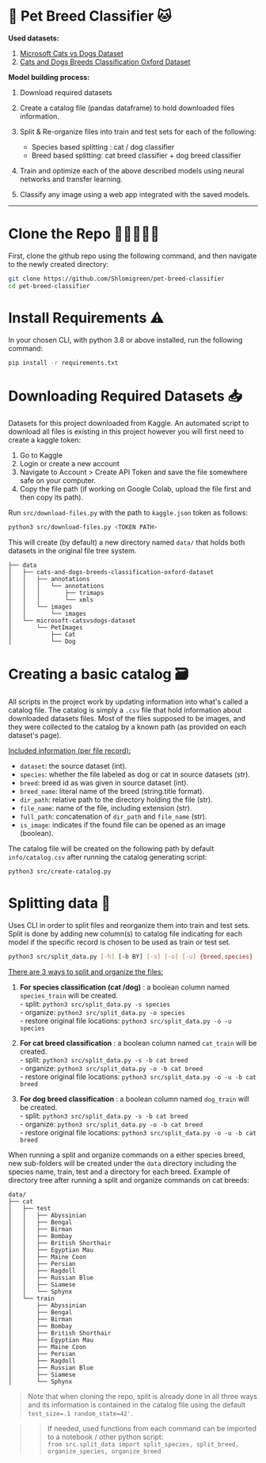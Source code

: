 # 🐶 Pet Breed Classifier 🐱

**Used datasets:**
1. [Microsoft Cats vs Dogs Dataset](https://www.kaggle.com/shaunthesheep/microsoft-catsvsdogs-dataset)
2. [Cats and Dogs Breeds Classification Oxford Dataset](https://www.kaggle.com/zippyz/cats-and-dogs-breeds-classification-oxford-dataset)

**Model building process:**
1. Download required datasets 
2. Create a catalog file (pandas dataframe) to hold downloaded files information. 
3. Split & Re-organize files into train and test sets for each of the following:

    - Species based splitting : cat / dog classifier
    - Breed based splitting: cat breed classifier + dog breed classifier
    
4. Train and optimize each of the above described models using neural networks and transfer learning.
5. Classify any image using a web app integrated with the saved models.

---

# Clone the Repo 👨🏻‍🤝‍👨🏽
First, clone the github repo using the following command, and then navigate to the newly created directory:
```bash
git clone https://github.com/Shlomigreen/pet-breed-classifier
cd pet-breed-classifier
```


# Install Requirements ⚠️
In your chosen CLI, with python 3.8 or above installed, run the following command:

```bash
pip install -r requirements.txt
```

# Downloading Required Datasets 📥
Datasets for this project downloaded from Kaggle. An automated script to download all files
is existing in this project however you will first need to create a kaggle token:

1. Go to Kaggle
2. Login or create a new account
3. Navigate to Account > Create API Token and save the file somewhere safe on your computer.
4. Copy the file path (if working on Google Colab, upload the file first and then copy its path).

Run `src/download-files.py` with the path to `kaggle.json` token as follows:

```bash
python3 src/download-files.py <TOKEN PATH>
```

This will create (by default) a new directory named `data/` that holds both 
datasets in the original file tree system.

```
├── data
│   ├── cats-and-dogs-breeds-classification-oxford-dataset
│   │   ├── annotations
│   │   │   └── annotations
│   │   │       ├── trimaps
│   │   │       └── xmls
│   │   └── images
│   │       └── images
│   └── microsoft-catsvsdogs-dataset
│       └── PetImages
│           ├── Cat
│           └── Dog

```

# Creating a basic catalog 🗃️

All scripts in the project work by updating information into what's called a catalog file. 
The catalog is simply a `.csv` file that hold information about downloaded datasets files.
Most of the files supposed to be images, and they were collected to the catalog 
by a known path (as provided on each dataset's page).

<u>Included information (per file record):</u>

- `dataset`: the source dataset (int).
- `species`: whether the file labeled as dog or cat in source datasets (str).
- `breed`: breed id as was given in source dataset (int).
- `breed_name`: literal name of the breed (string.title format).
- `dir_path`: relative path to the directory holding the file (str).
- `file_name`: name of the file, including extension (str).
- `full_path`: concatenation of `dir_path` and `file_name` (str).
- `is_image`: indicates if the found file can be opened as an image (boolean).

The catalog file will be created on the following path by default `info/catalog.csv` after running 
the catalog generating script:

```bash
python3 src/create-catalog.py
```


# Splitting data 📑 

Uses CLI in order to split files and reorganize them into train and test sets.
Split is done by adding new column(s) to catalog file indicating for each model if the specific record 
is chosen to be used as train or test set.

```bash
python3 src/split_data.py [-h] [-b BY] [-s] [-o] [-u] {breed,species}
```

<u>There are 3 ways to split and organize the files:</u>
1. **For species classification (cat /dog)** : a boolean column named `species_train` will be created.
   <br> - split: `python3 src/split_data.py -s species`
   <br> - organize: `python3 src/split_data.py -o species`
   <br> - restore original file locations: `python3 src/split_data.py -o -u species`
   

2. **For cat breed classification** : a boolean column named `cat_train` will be created.
   <br> - split: `python3 src/split_data.py -s -b cat breed `
   <br> - organize: `python3 src/split_data.py -o -b cat breed`
   <br> - restore original file locations: `python3 src/split_data.py -o -u -b cat breed`
   

3. **For dog breed classification** : a boolean column named `dog_train` will be created.
   <br> - split: `python3 src/split_data.py -s -b cat breed `
   <br> - organize: `python3 src/split_data.py -o -b cat breed`
   <br> - restore original file locations: `python3 src/split_data.py -o -u -b cat breed`


When running a split and organize commands on a either species breed, new sub-folders will be created
under the `data` directory including the species name, train, test and a directory for each breed.
Example of directory tree after running a split and organize commands on cat breeds:

```angular2html
data/
├── cat
│   ├── test
│   │   ├── Abyssinian
│   │   ├── Bengal
│   │   ├── Birman
│   │   ├── Bombay
│   │   ├── British Shorthair
│   │   ├── Egyptian Mau
│   │   ├── Maine Coon
│   │   ├── Persian
│   │   ├── Ragdoll
│   │   ├── Russian Blue
│   │   ├── Siamese
│   │   └── Sphynx
│   └── train
│       ├── Abyssinian
│       ├── Bengal
│       ├── Birman
│       ├── Bombay
│       ├── British Shorthair
│       ├── Egyptian Mau
│       ├── Maine Coon
│       ├── Persian
│       ├── Ragdoll
│       ├── Russian Blue
│       ├── Siamese
│       └── Sphynx
```

> Note that when cloning the repo, split is already done in all three ways and its information
> is contained in the catalog file using the default `test_size=.1 random_state=42'`.


> > If needed, used functions from each command can be imported to a notebook / other python script:
> <br>```from src.split_data import split_species, split_breed, organize_species, organize_breed```

